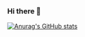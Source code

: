### Hi there 👋


[![Anurag's GitHub stats](https://github-readme-stats.vercel.app/api?username=Tsu-kimi)](https://github.com/anuraghazra/github-readme-stats)
<!--
**Tsu-kimi/Tsu-kimi** is a ✨ _special_ ✨ repository because its `README.md` (this file) appears on your GitHub profile.

Here are some ideas to get you started:

- 🔭 I’m currently working on ...
- 🌱 I’m currently learning ...
- 👯 I’m looking to collaborate on ...
- 🤔 I’m looking for help with ...
- 💬 Ask me about ...
- 📫 How to reach me: ...
- 😄 Pronouns: ...
- ⚡ Fun fact: ...
-->
